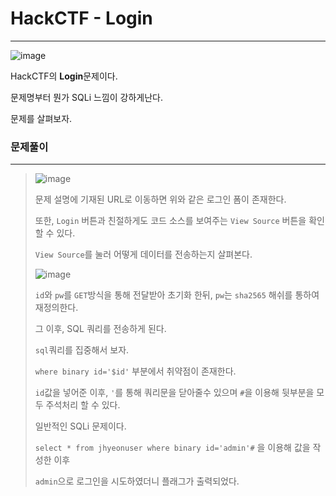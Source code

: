 # HackCTF - Login

---

![image](https://user-images.githubusercontent.com/33051018/69028364-1e781a80-0a15-11ea-8532-6cb9bf9713c7.png)



HackCTF의 **Login**문제이다.

문제명부터 뭔가 SQLi 느낌이 강하게난다.

문제를 살펴보자.



### 문제풀이

---

>![image](https://user-images.githubusercontent.com/33051018/69028417-45365100-0a15-11ea-994c-395997cd4045.png)
>
>문제 설명에 기재된 URL로 이동하면 위와 같은 로그인 폼이 존재한다.
>
>또한, `Login` 버튼과 친절하게도 코드 소스를 보여주는  `View Source` 버튼을 확인할 수 있다.
>
>`View Source`를 눌러 어떻게 데이터를 전송하는지 살펴본다.
>
>![image](https://user-images.githubusercontent.com/33051018/69028490-7d3d9400-0a15-11ea-9a8b-cf917e014a48.png)
>
>`id`와 `pw`를 `GET`방식을 통해 전달받아 초기화 한뒤, `pw`는 `sha2565` 해쉬를 통하여 재정의한다.
>
>그 이후, SQL 쿼리를 전송하게 된다.
>
>`sql`쿼리를 집중해서 보자. 
>
>`where binary id='$id'` 부분에서 취약점이 존재한다.
>
>`id`값을 넣어준 이후, `'`를 통해 쿼리문을 닫아줄수 있으며 `#`을 이용해 뒷부분을 모두 주석처리 할 수 있다.
>
>일반적인 SQLi 문제이다.
>
>`select * from jhyeonuser where binary id='admin'#` 을 이용해 값을 작성한 이후 
>
> `admin`으로 로그인을 시도하였더니 플래그가 출력되었다.

